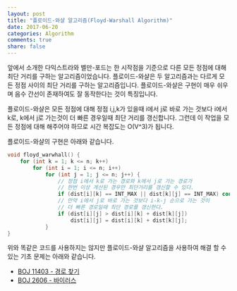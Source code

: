 ```yaml
---
layout: post
title: "플로이드-와샬 알고리즘(Floyd-Warshall Algorithm)"
date: 2017-06-20
categories: Algorithm
comments: true
share: false
---
```


앞에서 소개한 다익스트라와 벨만-포드는 한 시작점을 기준으로 다른 모든 정점에 대해 최단 거리를 구하는 알고리즘이었습니다. 플로이드-와샬은 두 알고리즘과는 다르게 모든 정점 사이의 최단 거리를 구하는 알고리즘입니다. 플로이드-와샬은 구현이 매우 쉬우며 음수 간선이 존재하여도 잘 동작한다는 것이 특징입니다.

플로이드-와샬은 모든 정점에 대해 정점 i,j,k가 있을때 i에서 j로 바로 가는 것보다 i에서 k로, k에서 j로 가는것이 더 빠른 경우일때 최단 거리를 갱신합니다. 그런데 이 작업을 모든 정점에 대해 해주어야 하므로 시간 복잡도는 O(V^3)가 됩니다.

플로이드-와샬의 구현은 아래와 같습니다.

```cpp
void floyd_warwhall() {
    for (int k = 1; k <= n; k++)
        for (int i = 1; i <= n; i++)
            for (int j = 1; j <= n; j++) {
                // 정점 i에서 k로 가는 경로와 k에서 j로 가는 경로가
                // 한번 이상 계산된 경우만 최단거리를 갱신할 수 있다.
                if (dist[i][k] == INT_MAX || dist[k][j] == INT_MAX) continue;
                // 만약 i에서 j로 바로 가는 것보다 i-k-j 순으로 가는 것이
                // 더 빠른 경로일때 최단 경로를 갱신한다.
                if (dist[i][j] > dist[i][k] + dist[k][j])
                    dist[i][j] = dist[i][k] + dist[k][j];
            }
}
```

위와 똑같은 코드를 사용하지는 않지만 플로이드-와샬 알고리즘을 사용하여 해결 할 수 있는 기초 문제는 아래와 같습니다.
+ [BOJ 11403 - 경로 찾기](https://www.acmicpc.net/problem/11403)
+ [BOJ 2606 - 바이러스](https://www.acmicpc.net/problem/2606)